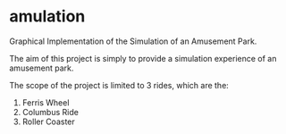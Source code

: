 # amulation
Graphical Implementation of the Simulation of an Amusement Park. 

The aim of this project is simply to provide a simulation experience of an amusement park. 

The scope of the project is limited to 3 rides, which are the:
1. Ferris Wheel 
2. Columbus Ride 
3. Roller Coaster
